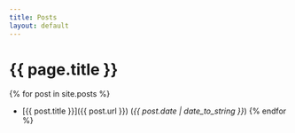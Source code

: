 ```yaml
---
title: Posts
layout: default
---
```


{{ page.title }}
=====

{% for post in site.posts %}
 * [{{ post.title }}]({{ post.url }}) (*{{ post.date | date_to_string }}*)
{% endfor %}

